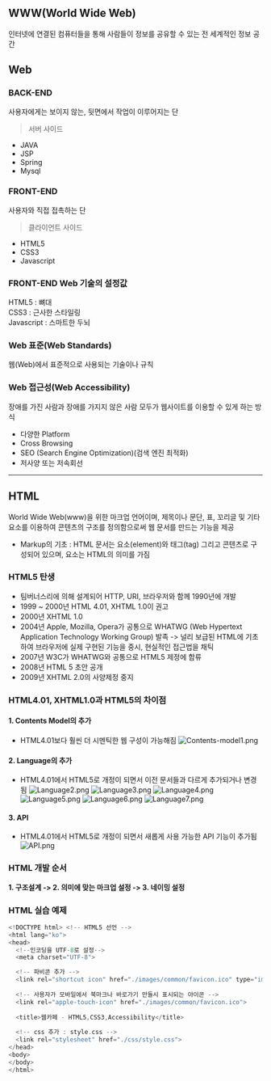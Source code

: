 ## **WWW**(World Wide Web)
인터넷에 연결된 컴퓨터들을 통해 사람들이 정보를 공유할 수 있는 전 세계적인 정보 공간

## **Web**
### **BACK-END**
사용자에게는 보이지 않는, 뒷면에서 작업이 이루어지는 단
> 서버 사이드
- JAVA
- JSP
- Spring
- Mysql

### **FRONT-END**
사용자와 직접 접촉하는 단
> 클라이언트 사이드
- HTML5
- CSS3
- Javascript

### **FRONT-END Web 기술의 설정값**
HTML5 : 뼈대   
CSS3 : 근사한 스타일링   
Javascript : 스마트한 두뇌   

### **Web 표준**(Web Standards)
웹(Web)에서 표준적으로 사용되는 기술이나 규칙

### **Web 접근성**(Web Accessibility)
장애를 가진 사람과 장애를 가지지 않은 사람 모두가 웹사이트를 이용할 수 있게 하는 방식

- 다양한 Platform
- Cross Browsing
- SEO (Search Engine Optimization)(검색 엔진 최적화)
- 저사양 또는 저속회선

---

## **HTML**
World Wide Web(www)을 위한 마크업 언어이며, 제목이나 문단, 표, 꼬리글 및 기타 요소를 이용하여 콘텐츠의 구조를 정의함으로써 웹 문서를 만드는 기능을 제공
- Markup의 기초 : HTML 문서는 요소(element)와 태그(tag) 그리고 콘텐츠로 구성되어 있으며, 요소는 HTML의 의미를 가짐

### **HTML5 탄생**
- 팀버너스리에 의해 설계되어 HTTP, URI, 브라우저와 함께 1990년에 개발
- 1999 ~ 2000년 HTML 4.01, XHTML 1.0이 권고
- 2000년 XHTML 1.0
- 2004년 Apple, Mozilla, Opera가 공통으로 WHATWG (Web Hypertext Application Technology Working Group) 발족 -> 널리 보급된 HTML에 기초하여 브라우저에 실제 구현된 기능을 중시, 현실적인 접근법을 채틱
- 2007년 W3C가 WHATWG와 공통으로 HTML5 제정에 합류
- 2008년 HTML 5 초안 공개
- 2009년 XHTML 2.0의 사양제정 중지

### **HTML4.01, XHTML1.0과 HTML5의 차이점**
#### 1. Contents Model의 추가
- HTML4.01보다 훨씬 더 시멘틱한 웹 구성이 가능해짐
![Contents-model1.png](./html_img1.png)

#### 2. Language의 추가
- HTML4.01에서 HTML5로 개정이 되면서 이전 문서들과 다르게 추가되거나 변경됨
![Language2.png](./html_img2.png)
![Language3.png](./html_img3.png)
![Language4.png](./html_img4.png)
![Language5.png](./html_img5.png)
![Language6.png](./html_img6.png)
![Language7.png](./html_img7.png)
#### 3. API
- HTML4.01에서 HTML5로 개정이 되면서 새롭게 사용 가능한 API 기능이 추가됨
![API.png](./html_img8.png)

### **HTML 개발 순서**
**1. 구조설계 -> 2. 의미에 맞는 마크업 설정 -> 3. 네이밍 설정**   

### **HTML 실습 예제**
```cpp
<!DOCTYPE html> <!-- HTML5 선언 --> 
<html lang="ko">
<head>
  <!--인코딩을 UTF-8로 설정-->
  <meta charset="UTF-8">

  <!-- 파비콘 추가 -->
  <link rel="shortcut icon" href="./images/common/favicon.ico" type="image/x-icon">
  
  <!-- 사용자가 모바일에서 북마크나 바로가기 만들시 표시되는 아이콘 -->
  <link rel="apple-touch-icon" href="./images/common/favicon.ico"> 
  
  <title>웹카페 - HTML5,CSS3,Accessibility</title>
  
  <!-- css 추가 : style.css -->
  <link rel="stylesheet" href="./css/style.css"> 
</head>
<body>
</body>
</html>
```